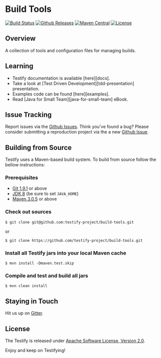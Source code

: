 # Build Tools
[![Build Status](https://travis-ci.org/testify-project/build-tools.svg?branch=develop)](https://travis-ci.org/testify-project/build-tools)
[![Github Releases](https://img.shields.io/github/downloads/testify-project/build-tools/latest/total.svg)]()
[![Maven Central](https://maven-badges.herokuapp.com/maven-central/org.testifyproject.build-tools/parent/badge.svg?style=flat)](https://maven-badges.herokuapp.com/maven-central/org.testifyproject.build-tools)
[![License](https://img.shields.io/github/license/testify-project/build-tools.svg)](LICENSE)

## Overview
A collection of tools and configuration files for managing builds.

## Learning
- Testify documentation is available [here][docs].
- Take a look at [Test Driven Development][tdd-presentation] presentation.
- Examples code can be found [here][examples].
- Read [Java for Small Team][java-for-small-team] eBook.

## Issue Tracking
Report issues via the [Github Issues][github-issues]. Think you've found a bug?
Please consider submitting a reproduction project via the a new [Github Issue][github-issues-new].

## Building from Source
Testify uses a Maven-based build system. To build from source follow the bellow instructions:

### Prerequisites
- [Git 1.9.1](https://git-scm.com/downloads) or above
- [JDK 8](https://docs.oracle.com/javase/8/docs/technotes/guides/install/install_overview.html) (be sure to set `JAVA_HOME`)
- [Maven 3.0.5](https://maven.apache.org/download.cgi) or above

### Check out sources
```
$ git clone git@github.com:testify-project/build-tools.git
```

or

```
$ git clone https://github.com/testify-project/build-tools.git
```

### Install all Testify jars into your local Maven cache
```
$ mvn install -Dmaven.test.skip
```

### Compile and test and build all jars
```
$ mvn clean install
```

## Staying in Touch
Hit us up on [Gitter][gitter].

## License
The Testify is released under [Apache Software License, Version 2.0](LICENSE).

Enjoy and keep on Testifying!

[semver]: http://semver.org
[github-issues]: https://github.com/testify-project/build-tools/issues
[github-issues-new]: https://github.com/testify-project/build-tools/issues/new
[gitter]: https://gitter.im/testify-project/Lobby